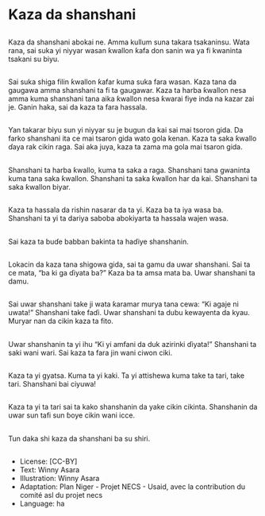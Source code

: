 # Kaza da shanshani

##
Kaza da shanshani abokai ne.
Amma kullum suna takara
tsakaninsu. Wata rana, sai suka yi
niyyar wasan ƙwallon ƙafa don
sanin wa ya fi kwaninta tsakani su
biyu.

##
Sai suka shiga filin ƙwallon ƙafar
kuma suka fara wasan. Kaza tana
da gaugawa amma shanshani ta fi
ta gaugawar. Kaza ta harba ƙwallon
nesa amma kuma shanshani tana
aika ƙwallon nesa ƙwarai fiye inda
na kazar zai je. Ganin haka, sai da
kaza ta fara hassala.

##
Ƴan takarar biyu sun yi niyyar
su je bugun da kai sai mai tsoron
gida. Da farko shanshani ita ce mai
tsaron gida wato gola kenan. Kaza
ta saka ƙwallo ɗaya rak cikin raga.
Sai aka juya, kaza ta zama ma gola
mai tsaron gida.

##
Shanshani ta harba ƙwallo, kuma ta
saka a raga. Shanshani tana
gwaninta kuma tana saka ƙwallon.
Shanshani ta saka ƙwallon har da
kai. Shanshani ta saka ƙwallon biyar.

##
Kaza ta hassala da rishin nasarar da
ta yi. Kaza ba ta iya wasa ba.
Shanshani ta yi ta dariya saboba
abokiyarta ta hassala wajen wasa.

##
Sai kaza ta buɗe babban bakinta ta
haɗiye shanshanin.

##
Lokacin da kaza tana shigowa gida,
sai ta gamu da uwar shanshani. Sai
ta ce mata, “ba ki ga ɗiyata ba?”
Kaza ba ta amsa mata ba. Uwar
shanshani ta damu.

##
Sai uwar shanshani take ji wata
ƙaramar murya tana cewa: “Ki
agaje ni uwata!” Shanshani take
faɗi.
Uwar shanshani ta dubu kewayenta
da kyau. Muryar nan da cikin kaza
ta fito.

##
Uwar shanshanin ta yi ihu “Ki yi
amfani da duk azirinki ɗiyata!”
Shanshani ta saki wani wari. Sai
kaza ta fara jin wani ciwon ciki.

##
Kaza ta yi gyatsa. Kuma ta yi kaki.
Ta yi attishewa kuma take ta tari,
take tari. Shanshani bai ciyuwa!

##
Kaza ta yi ta tari sai ta kako
shanshanin da yake cikin cikinta.
Shanshanin da uwar sun tafi sun
ɓoye cikin wani icce.

##
Tun daka shi kaza da shanshani ba
su shiri.

##
* License: [CC-BY]
* Text: Winny Asara
* Illustration: Winny Asara
* Adaptation: Plan Niger - Projet NECS - Usaid, avec la contribution du comité asl du projet necs
* Language: ha
